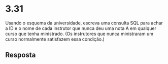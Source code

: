 # 3.31

Usando o esquema da universidade, escreva uma consulta SQL para achar a ID e o nome de cada instrutor que nunca deu uma nota A em qualquer curso que tenha ministrado. (Os instrutores que nunca ministraram um curso normalmente satisfazem essa condição.)

## Resposta
